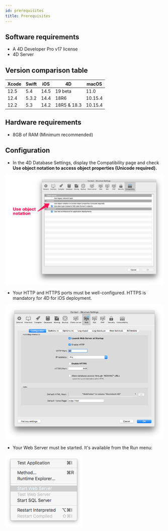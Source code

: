 ```yaml
---
id: prerequisites
title: Prerequisites
---
```


## Software requirements

* A 4D Developer Pro v17 license
* 4D Server

## Version comparison table

| Xcode | Swift | iOS | 4D | macOS |
|---|---|---|---|---|
| 12.5 | 5.4| 14.5 | 19 beta | 11.0 |
| 12.4 | 5.3.2| 14.4 | 18R6 | 10.15.4 |
| 12.2 | 5.3 | 14.2 | 18R5 & 18.3 | 10.15.4 |

## Hardware requirements

* 8GB of RAM (Minimum recommended)

## Configuration

* In the 4D Database Settings, display the Compatibility page and check **Use object notation to access object properties (Unicode required).**

![Use object notation](assets/en/prerequisites/Use-object-notation.png)

* Your HTTP and HTTPS ports must be well-configured. HTTPS is mandatory for  4D for iOS deployment.

![Web Configuration](assets/en/prerequisites/Web-Configuration.png)

* Your Web Server must be started. It's available from the Run menu:

![Start web server](assets/en/prerequisites/Start-web-server.png)
